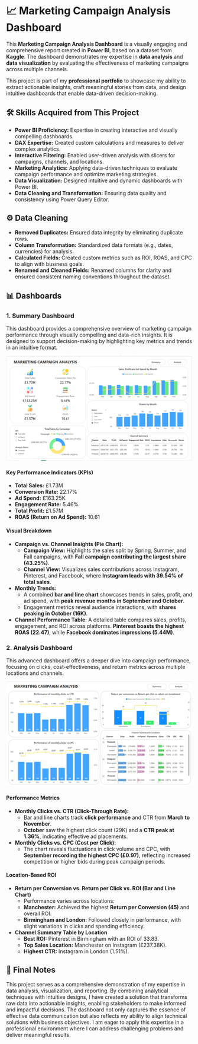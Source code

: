 <!DOCTYPE html>
<html lang="en">
<head>
    <meta charset="UTF-8">
</head>
<body>
    <h1> 📈 Marketing Campaign Analysis Dashboard</h1>
    <p>
      This <strong>Marketing Campaign Analysis Dashboard</strong> is a visually engaging and comprehensive report created in <strong>Power BI</strong>, based on a dataset from <strong>Kaggle</strong>. 
      The dashboard demonstrates my expertise in <strong>data analysis</strong> and <strong>data visualization</strong> by evaluating the effectiveness of marketing campaigns across multiple channels.
    </p>
    <p>
      This project is part of my <strong>professional portfolio</strong> to showcase my ability to extract actionable insights, craft meaningful stories from data, and design intuitive dashboards that enable data-driven decision-making.
    </p>
  <h2>🛠️ Skills Acquired from This Project</h2>
    <ul>
        <li><strong>Power BI Proficiency:</strong> Expertise in creating interactive and visually compelling dashboards.</li>
        <li><strong>DAX Expertise:</strong> Created custom calculations and measures to deliver complex analytics.</li>
        <li><strong>Interactive Filtering:</strong> Enabled user-driven analysis with slicers for campaigns, channels, and locations.</li>
        <li><strong>Marketing Analytics:</strong> Applying data-driven techniques to evaluate campaign performance and optimize marketing strategies.</li>
        <li><strong>Data Visualization:</strong> Designed intuitive and dynamic dashboards with Power BI.</li>
        <li><strong>Data Cleaning and Transformation:</strong> Ensuring data quality and consistency using Power Query Editor.</li>
    </ul>

<h2>⚙️ Data Cleaning</h2>
    <ul>
        <li><strong>Removed Duplicates:</strong> Ensured data integrity by eliminating duplicate rows.</li>
        <li><strong>Column Transformation:</strong> Standardized data formats (e.g., dates, currencies) for analysis.</li>
        <li><strong>Calculated Fields:</strong> Created custom metrics such as ROI, ROAS, and CPC to align with business goals.</li>
        <li><b>Renamed and Cleaned Fields:</b> Renamed columns for clarity and ensured consistent naming conventions throughout the dataset.</li>
    </ul>

  <h2>📊 Dashboards</h2>
    <h3>1. Summary Dashboard</h3>
    <p>This dashboard provides a comprehensive overview of marketing campaign performance through visually compelling and data-rich insights. It is designed to support decision-making by highlighting key metrics and trends in an intuitive format.</p>
    <img src="1. Summary.png" alt="Summary Report">

  <h4>Key Performance Indicators (KPIs)</h4>
    <ul>
        <li><strong>Total Sales:</strong> £1.73M</li>
        <li><strong>Conversion Rate:</strong> 22.17%</li>
        <li><strong>Ad Spend:</strong> £163.25K</li>
        <li><strong>Engagement Rate:</strong> 5.46%</li>
        <li><strong>Total Profit:</strong> £1.57M</li>
        <li><strong>ROAS (Return on Ad Spend):</strong> 10.61</li>
    </ul>

  <h4>Visual Breakdown</h4>
    <ul>
        <li><strong>Campaign vs. Channel Insights (Pie Chart):</strong>  
            <ul>
                <li><strong>Campaign View:</strong> Highlights the sales split by Spring, Summer, and Fall campaigns, with <strong>Fall campaign contributing the largest share (43.25%)</strong>.</li>
                <li><strong>Channel View:</strong> Visualizes sales contributions across Instagram, Pinterest, and Facebook, where <strong>Instagram leads with 39.54% of total sales</strong>.</li>
            </ul>
        </li>
        <li><strong>Monthly Trends:</strong>  
            <ul>
                <li>A combined <strong>bar and line chart</strong> showcases trends in sales, profit, and ad spend, with <strong>peak revenue months in September and October</strong>.</li>
                <li>Engagement metrics reveal audience interactions, with <strong>shares peaking in October (16K)</strong>.</li>
            </ul>
        </li>
        <li><strong>Channel Performance Table:</strong> A detailed table compares sales, profits, engagement, and ROI across platforms. <strong>Pinterest boasts the highest ROAS (22.47)</strong>, while <strong>Facebook dominates impressions (5.44M)</strong>.</li>
    </ul>

  <h3>2. Analysis Dashboard</h3>
  <p>This advanced dashboard offers a deeper dive into campaign performance, focusing on clicks, cost-effectiveness, and return metrics across multiple locations and channels.</p>
  <img src="Analysis.png" alt="Analysis">

  <h4>Performance Metrics</h4>
    <ul>
        <li><strong>Monthly Clicks vs. CTR (Click-Through Rate):</strong>  
            <ul>
                <li>Bar and line charts track <strong>click performance</strong> and CTR from <strong>March to November</strong>.</li>
                <li><strong>October</strong> saw the highest click count (29K) and a <strong>CTR peak at 1.36%</strong>, indicating effective ad placements.</li>
            </ul>
        </li>
        <li><strong>Monthly Clicks vs. CPC (Cost per Click):</strong>  
            <ul>
                <li>The chart reveals fluctuations in click volume and CPC, with <strong>September recording the highest CPC (£0.97)</strong>, reflecting increased competition or higher bids during peak campaign periods.</li>
            </ul>
        </li>
    </ul>

  <h4>Location-Based ROI</h4>
    <ul>
        <li><strong>Return per Conversion vs. Return per Click vs. ROI (Bar and Line Chart)</strong>  
            <ul>
                <li>Performance varies across locations:</li>
                <li><strong>Manchester:</strong> Achieved the highest <strong>Return per Conversion (45)</strong> and overall ROI.</li>
                <li><strong>Birmingham and London:</strong> Followed closely in performance, with slight variations in clicks and spending efficiency.</li>
            </ul>
        </li>
        <li><strong>Channel Summary Table by Location</strong>  
            <ul>
                <li><strong>Best ROI:</strong> Pinterest in Birmingham with an ROI of 33.83.</li>
                <li><strong>Top Sales Location:</strong> Manchester on Instagram (£237.38K).</li>
                <li><strong>Highest CTR:</strong> Instagram in London (1.51%).</li>
            </ul>
        </li>
    </ul>
    <h2>🚀 Final Notes</h2>
    <p>
        This project serves as a comprehensive demonstration of my expertise in data analysis, visualization, and reporting. By combining analytical techniques with intuitive designs, I have created a solution that transforms raw data into actionable insights, enabling stakeholders to make informed and impactful decisions. The dashboard not only captures the essence of effective data communication but also reflects my ability to align technical solutions with business objectives. I am eager to apply this expertise in a professional environment where I can address challenging problems and deliver meaningful results.
    </p>

</body>
</html>
